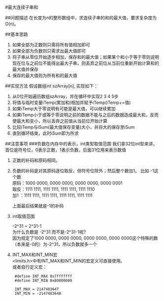 #最大连续子串和

##问题描述
在长度为n的整形数组中，求连续子串的和的最大值，要求复杂度为O(n)。

##基本思路
1. 如果全部为正数则只需将所有值相加即可
2. 如果全部为负数则只需求出最大值即可
3. 将子串从零位开始逐步相加，保存和的最大值；如果某个和小于等于零则说明现在位与之前位不能得出最大子串，则丢弃之前位从当前位重新开始计算和的最大值并保存
4. 保存的最大值则为所有和的最大值

##实现方法
假设数组int szArray[n], 实现如下：
1. 从0位开始遍历数组szArray，并在循环中实现2 3 4 5步
2. 将值与临时变量iTemp(累加和)相加并赋予iTemp(iTemp+=值)
3. 如果iTemp大于零说明有可能是最大值，可以继续累加
4. 如果iTemp小于或等于零说明之前的数据不能与之后的数据造成最大和，反而使最大和变小，所以丢弃之前值从当前位开始计算
5. 比较iTemp与iSum(最大值保存变量)大小，并将大的保存至iSum
5. 直到循环结束，此时iSum即为所求


##注意事项
###负数在内存中的表示，int类型取值范围 
我们拿32位int型来讲，首位是符号位，0表示正数，1表示负数，后面31位用来表示数值

1. 正数的补码和原码相同。

2. 负数的补码是对其原码逐位取反，但符号位除外；然后整个数加1。
    比如 -1这个数  
    原码：1000 0000, 0000 0000, 0000 0000, 0000 0001  
    取反：1111 1111, 1111 1111, 1111 1111, 1111 1110  
    加1 ：1111 1111, 1111 1111, 1111 1111, 1111 1111  
    
    上面最后结果就是-1的补码
    
3. int取值范围

    -2^31 ~ 2^31-1  
    为什么负数是 -2^31 而不是-2^31-1呢?  
    因为规定了1000 0000, 0000 0000, 0000 0000, 0000 0000这个特殊的数（本来是-0的）为-2^31，所以负数就多一个

4. INT_MAX和INT_MIN宏  
    <limits.h>中有INT_MAX和INT_MIN的宏定义可直接使用。    
    或者自行定义宏：  

		#define INT_MAX 0x7fffffff
		#define INT_MIN 0x80000000  
		
		INT_MAX = 2147483647
		INT_MIN = -2147483648
    
    
    
    
    
